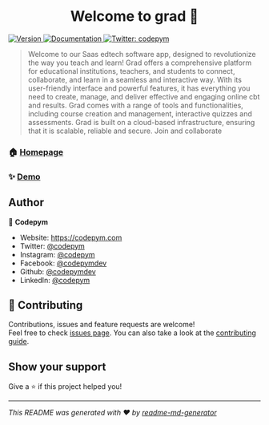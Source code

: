 <h1 align="center">Welcome to grad 👋</h1>
<p>
  <a href="https://www.npmjs.com/package/grad" target="_blank">
    <img alt="Version" src="https://img.shields.io/npm/v/grad.svg">
  </a>
  <a href="https://codepym.com/developers" target="_blank">
    <img alt="Documentation" src="https://img.shields.io/badge/documentation-yes-brightgreen.svg" />
  </a>
  <a href="https://twitter.com/codepym" target="_blank">
    <img alt="Twitter: codepym" src="https://img.shields.io/twitter/follow/codepym.svg?style=social" />
  </a>
</p>

> Welcome to our Saas edtech software app, designed to revolutionize the way you teach and learn! Grad offers a comprehensive platform for educational institutions, teachers, and students to connect, collaborate, and learn in a seamless and interactive way. With its user-friendly interface and powerful features, it has everything you need to create, manage, and deliver effective and engaging online cbt and results. Grad comes with a range of tools and functionalities, including course creation and management, interactive quizzes and assessments. Grad is built on a cloud-based infrastructure, ensuring that it is scalable, reliable and secure. Join and collaborate

### 🏠 [Homepage](https://codepym.com/)

### ✨ [Demo](https://codepym.com/grad)

## Author

👤 **Codepym**

* Website: https://codepym.com
* Twitter: [@codepym](https://twitter.com/codepym)
* Instagram: [@codepym](https://www.instagram.com/codepym/)
* Facebook: [@codepymdev](https://facebook.com/codepymdev/)
* Github: [@codepymdev](https://github.com/codepymdev/grad)
* LinkedIn: [@codepym](https://www.linkedin.com/company/79796097)

## 🤝 Contributing

Contributions, issues and feature requests are welcome!<br />Feel free to check [issues page](https://github.com/codepymdev/grad/issues). You can also take a look at the [contributing guide](https://codepym.com/developers).

## Show your support

Give a ⭐️ if this project helped you!

***
_This README was generated with ❤️ by [readme-md-generator](https://github.com/kefranabg/readme-md-generator)_
